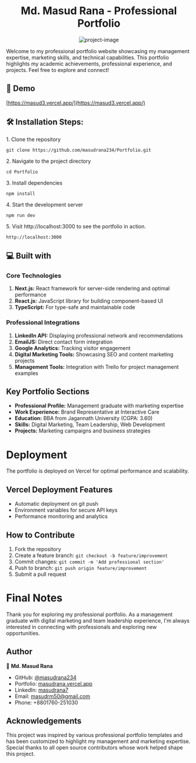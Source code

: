 
<h1 align="center" id="title">Md. Masud Rana - Professional Portfolio</h1>

<p align="center"><img src="https://socialify.git.ci/masudrana/Portfolio/image?description=1&amp;font=Inter&amp;forks=1&amp;issues=1&amp;language=1&amp;name=1&amp;owner=1&amp;pattern=Solid&amp;pulls=1&amp;stargazers=1&amp;theme=Auto" alt="project-image"></p>

<p id="description">Welcome to my professional portfolio website showcasing my management expertise, marketing skills, and technical capabilities. This portfolio highlights my academic achievements, professional experience, and projects. Feel free to explore and connect!</p>

<h2>🚀 Demo</h2>

[https://masud3.vercel.app/](https://masud3.vercel.app/)

<h2>🛠️ Installation Steps:</h2>

<p>1. Clone the repository</p>

```
git clone https://github.com/masudrana234/Portfolio.git
```

<p>2. Navigate to the project directory</p>

```
cd Portfolio
```

<p>3. Install dependencies</p>

```
npm install
```

<p>4. Start the development server</p>

```
npm run dev
```

<p>5. Visit http://localhost:3000 to see the portfolio in action.</p>

```
http://localhost:3000
```

<h2>💻 Built with</h2>

### Core Technologies

1. **Next.js:** React framework for server-side rendering and optimal performance
2. **React.js:** JavaScript library for building component-based UI
3. **TypeScript:** For type-safe and maintainable code

### Professional Integrations

1. **LinkedIn API:** Displaying professional network and recommendations
2. **EmailJS:** Direct contact form integration
3. **Google Analytics:** Tracking visitor engagement
4. **Digital Marketing Tools:** Showcasing SEO and content marketing projects
5. **Management Tools:** Integration with Trello for project management examples

<h2>Key Portfolio Sections</h2>

- **Professional Profile:** Management graduate with marketing expertise
- **Work Experience:** Brand Representative at Interactive Care
- **Education:** BBA from Jagannath University (CGPA: 3.60)
- **Skills:** Digital Marketing, Team Leadership, Web Development
- **Projects:** Marketing campaigns and business strategies

# Deployment

The portfolio is deployed on Vercel for optimal performance and scalability.

## Vercel Deployment Features

- Automatic deployment on git push
- Environment variables for secure API keys
- Performance monitoring and analytics

## How to Contribute

1. Fork the repository
2. Create a feature branch: `git checkout -b feature/improvement`
3. Commit changes: `git commit -m 'Add professional section'`
4. Push to branch: `git push origin feature/improvement`
5. Submit a pull request

# Final Notes

Thank you for exploring my professional portfolio. As a management graduate with digital marketing and team leadership experience, I'm always interested in connecting with professionals and exploring new opportunities.

## Author

👤 **Md. Masud Rana**

- GitHub: [@masudrana234](https://github.com/masudrana234)
- Portfolio: [masudrana.vercel.app](https://masud3.vercel.app)
- LinkedIn: [masudrana7](https://www.linkedin.com/in/masudrana7/)
- Email: masudrm50@gmail.com
- Phone: +8801760-251030

## Acknowledgements

This project was inspired by various professional portfolio templates and has been customized to highlight my management and marketing expertise. Special thanks to all open source contributors whose work helped shape this project.
